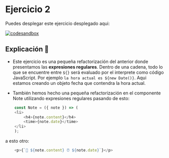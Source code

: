 # Ejercicio 2
Puedes desplegar este ejercicio desplegado aqui:

[![codesandbox](https://codesandbox.io/static/img/play-codesandbox.svg)](https://codesandbox.io/p/github/HugoLebredo/react_tutorial_2/ejercicio2)

## Explicación 📓
- Este ejercicio es una pequeña refactorización del anterior donde presentamos las **expresiones regulares**. Dentro de una cadena, todo lo que se encuentre entre `${}` será evaluado por el interprete como código JavaScript. Por ejemplo `la hora actual es ${new Date()}`. Aqui estamos creando un objeto fecha que contendra la hora actual.

- También hemos hecho una pequeña refactorización en el componente Note utilizando expresiones regulares pasando de esto:

```javascript
    const Note = ({ note }) => (
    <li>
        <h4>{note.content}</h4>
        <time>{note.date}</time>
    </li>
    );
```
a esto otro:

```javascript
    <p>{`💬 ${note.content} ⏰ ${note.date}`}</p>
```